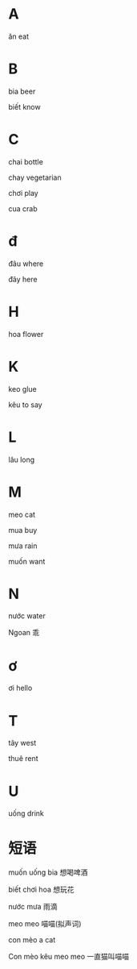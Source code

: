 # A

ăn             eat

# B

bia            beer

biết           know


# C

chai           bottle

chay           vegetarian  

chơi           play

cua            crab

# đ

đâu             where

đây             here

# H

hoa             flower

# K

keo            glue

kêu            to say

# L

lâu             long

# M

meo             cat

mua             buy

mưa             rain

muốn            want

# N

nước           water

Ngoan          乖


# ơ

ơi               hello


# T

tây              west

thuê             rent

# U

uống             drink


# 短语

muốn uống bia  想喝啤酒

biết chơi hoa  想玩花

nước mưa  雨滴

meo meo 喵喵(拟声词)

con mèo  a cat

Con mèo kêu meo meo  一直猫叫喵喵

